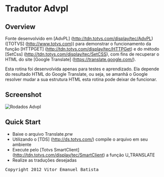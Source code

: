 
# Tradutor Advpl
## Overview


Fonte desenvolvido em [AdvPL] (http://tdn.totvs.com/display/tec/AdvPL) ([TOTVS] (http://www.totvs.com)) para demonstrar o funcionamento da função [HTTPGET] (http://tdn.totvs.com/display/tec/HTTPGet) e do método [SetCss] (http://tdn.totvs.com/display/tec/SetCSS), com fins de recuperar o HTML do site [Google Translate] (https://translate.google.com/).

Esta rotina foi desenvolvida apenas para testes e aprendizado. Ela depende do resultado HTML do Google Translate, ou seja, se amanhã o Google resolver mudar a sua estrutura HTML esta rotina pode deixar de funcionar.


## Screenshot
![Rodados Advpl](https://raw.github.com/vitorebatista/advpl.translate/master/docs/screenshot.png)

## Quick Start
* Baixe o arquivo Translate.prw
* Utilizando o [TDS] (http://ds.totvs.com/) compile o arquivo em seu ambiente
* Execute pelo [Totvs SmartClient] (http://tdn.totvs.com/display/tec/SmartClient) a função U_TRANSLATE
* Realize as traduções desejadas



<pre>
Copyright 2012 Vitor Emanuel Batista
